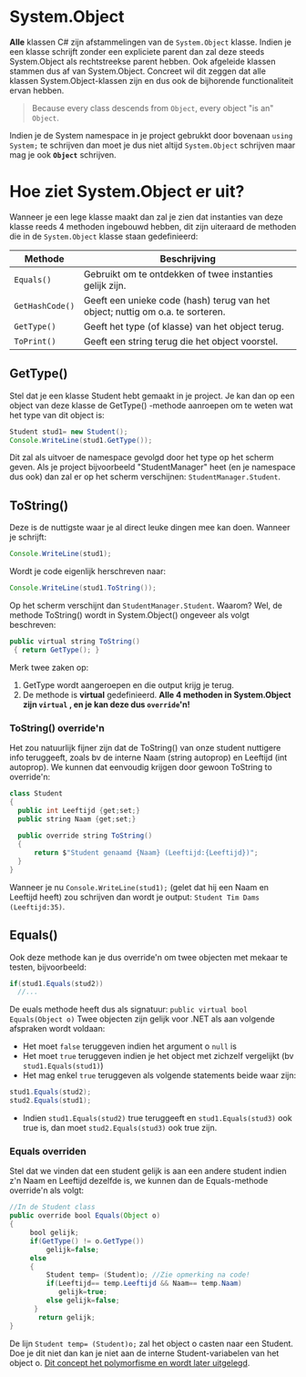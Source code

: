 # System.Object 
**Alle** klassen C# zijn afstammelingen van de ``System.Object`` klasse. Indien je een klasse schrijft zonder een expliciete parent dan zal deze steeds System.Object als rechtstreekse parent hebben. Ook afgeleide klassen stammen dus af van System.Object. Concreet wil dit zeggen dat alle klassen System.Object-klassen zijn en dus ook de bijhorende functionaliteit ervan hebben.
>Because every class descends from ``Object``, every object "is an" ``Object``.

Indien je de System namespace in je project gebrukkt door bovenaan ``using System;`` te schrijven dan moet je dus niet altijd ``System.Object`` schrijven maar mag je ook **``Object``** schrijven.

# Hoe ziet System.Object er uit?
Wanneer je een lege klasse maakt dan zal je zien dat instanties van deze klasse reeds 4 methoden ingebouwd hebben, dit zijn uiteraard de methoden die in de ``System.Object`` klasse staan gedefinieerd:

|Methode| Beschrijving|
|-------| ------------|
|``Equals()``| Gebruikt om te ontdekken of twee instanties gelijk zijn. |
|``GetHashCode()``| Geeft een unieke code (hash) terug van het object; nuttig om o.a. te sorteren.|
|``GetType()``| Geeft het type (of klasse) van het object terug.|
|``ToPrint()``| Geeft een string terug die het object voorstel.|

## GetType()
Stel dat je een klasse Student hebt gemaakt in je project. Je kan dan op een object van deze klasse de GetType() -methode aanroepen om te weten wat het type van dit object is:
```java
Student stud1= new Student();
Console.WriteLine(stud1.GetType());
```
Dit zal als uitvoer de namespace gevolgd door het type op het scherm geven. Als je project bijvoorbeeld "StudentManager" heet (en je namespace dus ook) dan zal er op het scherm verschijnen: ``StudentManager.Student``.

## ToString()
Deze is de nuttigste waar je al direct leuke dingen mee kan doen. 
Wanneer je schrijft:
```java
Console.WriteLine(stud1);
```
Wordt je code eigenlijk herschreven naar:
```java
Console.WriteLine(stud1.ToString());
```
Op het scherm verschijnt dan ``StudentManager.Student``. Waarom? Wel, de methode ToString() wordt in System.Object() ongeveer als volgt beschreven:
```java
public virtual string ToString()
 { return GetType(); }
 ```
 Merk twee zaken op:
 1. GetType wordt aangeroepen en die output krijg je terug.
 2. De methode is **virtual** gedefinieerd.
 **Alle 4 methoden in System.Object zijn ``virtual`` , en je kan deze dus ``override``'n!**
 
 ### ToString() override'n
 Het zou natuurlijk fijner zijn dat de ToString() van onze student nuttigere info teruggeeft, zoals bv de interne Naam (string autoprop) en Leeftijd (int autoprop). We kunnen dat eenvoudig krijgen door gewoon ToString to override'n:
 ```java
 class Student
 {
   public int Leeftijd {get;set;}
   public string Naam {get;set;}
   
   public override string ToString()
   {
       return $"Student genaamd {Naam} (Leeftijd:{Leeftijd})";
   }
 }
 ```
 Wanneer je nu ``Console.WriteLine(stud1);`` (gelet dat hij een Naam en Leeftijd heeft) zou schrijven dan wordt je output: ``Student Tim Dams (Leeftijd:35)``.
 
 
 ## Equals()
 Ook deze methode kan je dus override'n om twee objecten met mekaar te testen, bijvoorbeeld:
 ```java
if(stud1.Equals(stud2))
   //...
```
De euals methode heeft dus als signatuur: ``public virtual bool Equals(Object o)`` 
Twee objecten zijn gelijk voor .NET als aan volgende afspraken wordt voldaan:
* Het moet ``false`` teruggeven indien het argument o ``null`` is
* Het moet ``true`` teruggeven indien je het object met zichzelf vergelijkt (bv ``stud1.Equals(stud1)``)
* Het mag enkel ``true`` teruggeven als volgende statements beide waar zijn: 
```java
stud1.Equals(stud2);
stud2.Equals(stud1);
```
* Indien ``stud1.Equals(stud2)`` true teruggeeft en ``stud1.Equals(stud3)`` ook true is, dan moet ``stud2.Equals(stud3)`` ook true zijn.

### Equals overriden
Stel dat we vinden dat een student gelijk is aan een andere student indien z'n Naam en Leeftijd dezelfde is, we kunnen dan de Equals-methode override'n als volgt:
```java
//In de Student class
public override bool Equals(Object o)
{
     bool gelijk;
     if(GetType() != o.GetType()) 
         gelijk=false;
     else
     {
         Student temp= (Student)o; //Zie opmerking na code!
         if(Leeftijd== temp.Leeftijd && Naam== temp.Naam)
            gelijk=true;
         else gelijk=false;
      }
       return gelijk;
}
```

De lijn ``Student temp= (Student)o;`` zal het object o casten naar een Student. Doe je dit niet dan kan je niet aan de interne Student-variabelen van het object o. [Dit concept het polymorfisme en wordt later uitgelegd](/11_polymorfisme/README.MD).
